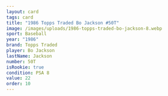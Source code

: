 ```yaml
---
layout: card
tags: card
title: "1986 Topps Traded Bo Jackson #50T"
image: /images/uploads/1986-topps-traded-bo-jackson-8.webp
sport: Baseball
year: "1986"
brand: Topps Traded
player: Bo Jackson
lastName: Jackson
number: 50T
isRookie: true
condition: PSA 8
value: 22
order: 10
---
```


